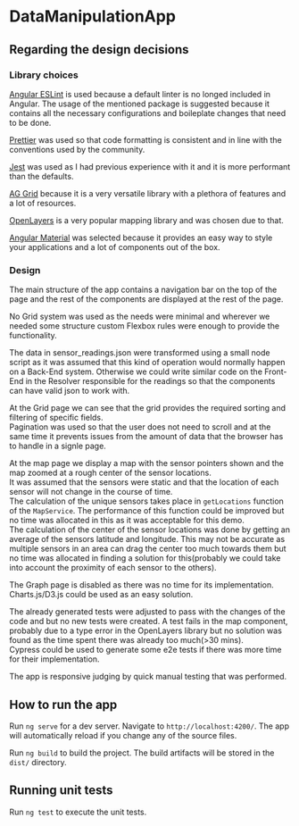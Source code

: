 # DataManipulationApp

## Regarding the design decisions

### Library choices

[Angular ESLint](https://github.com/angular-eslint/angular-eslint) is used because a default linter is no longed included in Angular. The usage of the mentioned package is suggested because it contains all the necessary configurations and boileplate changes that need to be done.

[Prettier](https://prettier.io) was used so that code formatting is consistent and in line with the conventions used by the community.

[Jest](https://jestjs.io/) was used as I had previous experience with it and it is more performant than the defaults.

[AG Grid](https://www.ag-grid.com/) because it is a very versatile library with a plethora of features and a lot of resources.

[OpenLayers](https://openlayers.org/) is a very popular mapping library and was chosen due to that.

[Angular Material](https://material.angular.io/) was selected because it provides an easy way to style your applications and a lot of components out of the box.

### Design

The main structure of the app contains a navigation bar on the top of the page and the rest of the components are displayed at the rest of the page.

No Grid system was used as the needs were minimal and wherever we needed some structure custom Flexbox rules were enough to provide the functionality.

The data in sensor_readings.json were transformed using a small node script as it was assumed that this kind of operation would normally happen on a Back-End system. Otherwise we could write similar code on the Front-End in the Resolver responsible for the readings so that the components can have valid json to work with.

At the Grid page we can see that the grid provides the required sorting and filtering of specific fields.  
Pagination was used so that the user does not need to scroll and at the same time it prevents issues from the amount of data that the browser has to handle in a signle page.

At the map page we display a map with the sensor pointers shown and the map zoomed at a rough center of the sensor locations.  
It was assumed that the sensors were static and that the location of each sensor will not change in the course of time.  
The calculation of the unique sensors takes place in `getLocations` function of the `MapService`. The performance of this function could be improved but no time was allocated in this as it was acceptable for this demo.  
The calculation of the center of the sensor locations was done by getting an average of the sensors latitude and longitude. This may not be accurate as multiple sensors in an area can drag the center too much towards them but no time was allocated in finding a solution for this(probably we could take into account the proximity of each sensor to the others).

The Graph page is disabled as there was no time for its implementation. Charts.js/D3.js could be used as an easy solution.

The already generated tests were adjusted to pass with the changes of the code and but no new tests were created.
A test fails in the map component, probably due to a type error in the OpenLayers library but no solution was found as the time spent there was already too much(>30 mins).  
Cypress could be used to generate some e2e tests if there was more time for their implementation.

The app is responsive judging by quick manual testing that was performed.

## How to run the app

Run `ng serve` for a dev server. Navigate to `http://localhost:4200/`. The app will automatically reload if you change any of the source files.

Run `ng build` to build the project. The build artifacts will be stored in the `dist/` directory.

## Running unit tests

Run `ng test` to execute the unit tests.
